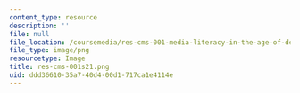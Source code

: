 ```yaml
---
content_type: resource
description: ''
file: null
file_location: /coursemedia/res-cms-001-media-literacy-in-the-age-of-deepfakes-spring-2021/ddd3661035a740d400d1717ca1e4114e_res-cms-001s21.png
file_type: image/png
resourcetype: Image
title: res-cms-001s21.png
uid: ddd36610-35a7-40d4-00d1-717ca1e4114e
---
```

